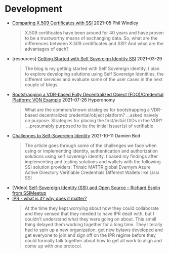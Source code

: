 # Development
* [Comparing X.509 Certificates with SSI](https://www.windley.com/archives/2021/05/comparing_x509_certificates_with_ssi.shtml) 2021-05 Phil Windley
  > X.509 certificates have been around for 40 years and have proven to be a trustworthy means of exchanging data. So, what are the differences between X.509 ceritificates and SSI? And what are the advantages of each?
* [resources] [Getting Started with Self Sovereign Identity SSI](https://damienbod.com/2021/03/29/getting-started-with-self-sovereign-identity-ssi/) 2021-03-29
  > The blog is my getting started with Self Sovereign identity. I plan to explore developing solutions using Self Sovereign Identities, the different services and evaluate some of the user cases in the next couple of blogs.
* [Bootstrapping a VDR-based Fully Decentralized Object (FDO)/Credential Platform: VON Example](https://hyperonomy.com/2021/07/26/bootstrapping-a-vdr-based-decentralized-credential-object-platform-von-example/) 2021-07-26 Hyperonomy
  > What are the common/known strategies for bootstrapping a VDR-based decentralized credential/object platform? …asked naively on purpose. Strategies for placing the first/initial DIDs in the VDR?  …presumably purposed to be the initial Issuer(s) of verifiable
* [Challenges to Self-Sovereign Identity](https://damienbod.com/2021/10/11/challenges-to-self-sovereign-identity/) 2021-10-11 Damien Bod
  > The article goes through some of the challenges we face when using or implementing identity, authentication and authorization solutions using self sovereign identity. I based my findings after implementing and testing solutions and wallets with the following SSI solution providers: Trinsic MATTR.global Evernym Azure Active Directory Verifiable Credentials Different Wallets like Lissi SSI
* [Video] [Self-Sovereign Identity (SSI) and Open Source – Richard Esplin from SSIMeetup](http://ssimeetup.org/self-sovereign-identity-ssi-open-source-richard-esplin-webinar-16/)
* [IPR - what is it? why does it matter?](https://identitywoman.net/ipr%e2%80%8a-%e2%80%8awhat-is-it-why-does-it-matter/)
  > At the time they kept worrying about how they could collaborate and they sensed that they needed to have IPR dealt with, but I couldn’t understand what they were going on about. This small thing delayed them working together for a long time. They literally had to spin up a new organization, get new bylaws developed and get everyone to join and sign off on the IPR regime before they could formally talk together about how to get all work to align and come up with one protocol.
